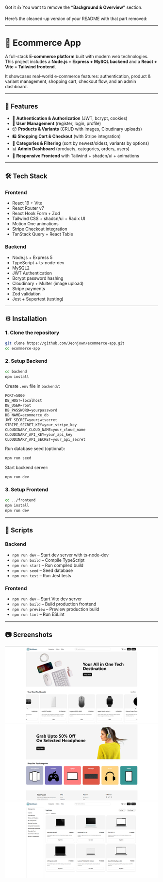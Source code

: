 Got it 👍 You want to remove the **“Background & Overview”** section.

Here’s the cleaned-up version of your README with that part removed:

---

# 🛒 Ecommerce App

A full-stack **E-commerce platform** built with modern web technologies. This project includes a **Node.js + Express + MySQL backend** and a **React + Vite + Tailwind frontend**.

It showcases real-world e-commerce features: authentication, product & variant management, shopping cart, checkout flow, and an admin dashboard.

---

## 🚀 Features

- 🔐 **Authentication & Authorization** (JWT, bcrypt, cookies)
- 👤 **User Management** (register, login, profile)
- 📦 **Products & Variants** (CRUD with images, Cloudinary uploads)
- 🛍️ **Shopping Cart & Checkout** (with Stripe integration)
- 📂 **Categories & Filtering** (sort by newest/oldest, variants by options)
- 📊 **Admin Dashboard** (products, categories, orders, users)
- 🎨 **Responsive Frontend** with Tailwind + shadcn/ui + animations

---

## 🛠️ Tech Stack

### **Frontend**

- React 19 + Vite
- React Router v7
- React Hook Form + Zod
- Tailwind CSS + shadcn/ui + Radix UI
- Motion One animations
- Stripe Checkout integration
- TanStack Query + React Table

### **Backend**

- Node.js + Express 5
- TypeScript + ts-node-dev
- MySQL2
- JWT Authentication
- Bcrypt password hashing
- Cloudinary + Multer (image upload)
- Stripe payments
- Zod validation
- Jest + Supertest (testing)

---

## ⚙️ Installation

### 1. Clone the repository

```bash
git clone https://github.com/Jeonjown/ecommerce-app.git
cd ecommerce-app
```

### 2. Setup Backend

```bash
cd backend
npm install
```

Create `.env` file in `backend/`:

```env
PORT=5000
DB_HOST=localhost
DB_USER=root
DB_PASSWORD=yourpassword
DB_NAME=ecommerce_db
JWT_SECRET=yourjwtsecret
STRIPE_SECRET_KEY=your_stripe_key
CLOUDINARY_CLOUD_NAME=your_cloud_name
CLOUDINARY_API_KEY=your_api_key
CLOUDINARY_API_SECRET=your_api_secret
```

Run database seed (optional):

```bash
npm run seed
```

Start backend server:

```bash
npm run dev
```

### 3. Setup Frontend

```bash
cd ../frontend
npm install
npm run dev
```

---

## 📖 Scripts

### Backend

- `npm run dev` – Start dev server with ts-node-dev
- `npm run build` – Compile TypeScript
- `npm run start` – Run compiled build
- `npm run seed` – Seed database
- `npm run test` – Run Jest tests

### Frontend

- `npm run dev` – Start Vite dev server
- `npm run build` – Build production frontend
- `npm run preview` – Preview production build
- `npm run lint` – Run ESLint

---

## 📷 Screenshots

![alt text](./frontend/public/image.png)
![alt text](./frontend/public/image-1.png)
![alt text](./frontend/public/image-2.png)
